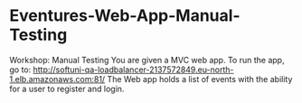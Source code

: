 # Eventures-Web-App-Manual-Testing
Workshop: Manual Testing
You are given a MVC web app. To run the app, go to:
http://softuni-qa-loadbalancer-2137572849.eu-north-1.elb.amazonaws.com:81/
The Web app holds a list of events with the ability for a user to register and login.
